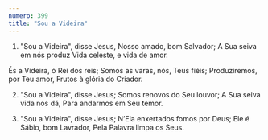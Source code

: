 ```yaml
---
numero: 399
title: "Sou a Videira"
---
```

1. "Sou a Videira", disse Jesus,
Nosso amado, bom Salvador;
A Sua seiva em nós produz
Vida celeste, e vida de amor.

És a Videira, ó Rei dos reis;
Somos as varas, nós, Teus fiéis;
Produziremos, por Teu amor,
Frutos à glória do Criador.

2. "Sou a Videira", disse Jesus;
Somos renovos do Seu louvor;
A Sua seiva vida nos dá,
Para andarmos em Seu temor.

3. "Sou a Videira", disse Jesus;
N’Ela enxertados fomos por Deus;
Ele é Sábio, bom Lavrador,
Pela Palavra limpa os Seus.
